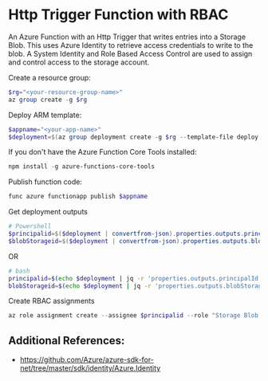 # Http Trigger Function with RBAC

An Azure Function with an Http Trigger that writes entries into a Storage Blob.  This uses Azure Identity to retrieve access 
credentials to write to the blob.  A System Identity and Role Based Access Control are used to assign and control access to 
the storage account.

Create a resource group:

```powershell
$rg="<your-resource-group-name>"
az group create -g $rg
```

Deploy ARM template:

```powershell
$appname="<your-app-name>"
$deployment=$(az group deployment create -g $rg --template-file deploy.json --parameters appName=$appname)
```

If you don't have the Azure Function Core Tools installed:

```powershell
npm install -g azure-functions-core-tools
```

Publish function code:

```powershell
func azure functionapp publish $appname
```

Get deployment outputs

```powershell
# Powershell
$principalid=$($deployment | convertfrom-json).properties.outputs.principalId.value
$blobStorageid=$($deployment | convertfrom-json).properties.outputs.blobStorage.value
```
OR
```bash
# bash
principalid=$(echo $deployment | jq -r 'properties.outputs.principalId.value')
blobStorageid=$(echo $deployment | jq -r 'properties.outputs.blobStorage.value')
```

Create RBAC assignments

```powershell
az role assignment create --assignee $principalid --role "Storage Blob Data Contributor" --scope $blobStorageid
```


## Additional References:
* https://github.com/Azure/azure-sdk-for-net/tree/master/sdk/identity/Azure.Identity